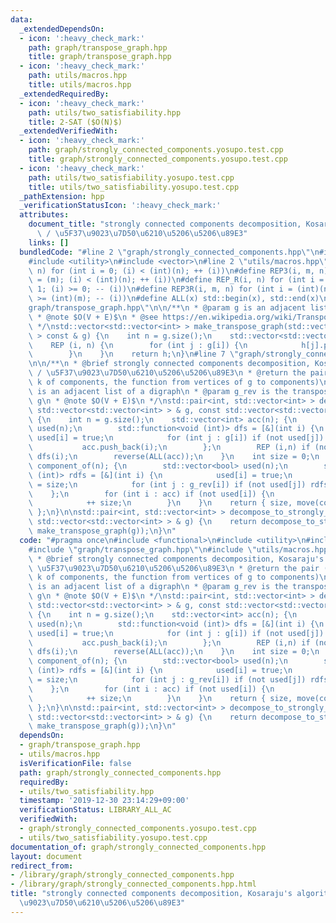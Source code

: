 ```yaml
---
data:
  _extendedDependsOn:
  - icon: ':heavy_check_mark:'
    path: graph/transpose_graph.hpp
    title: graph/transpose_graph.hpp
  - icon: ':heavy_check_mark:'
    path: utils/macros.hpp
    title: utils/macros.hpp
  _extendedRequiredBy:
  - icon: ':heavy_check_mark:'
    path: utils/two_satisfiability.hpp
    title: 2-SAT ($O(N)$)
  _extendedVerifiedWith:
  - icon: ':heavy_check_mark:'
    path: graph/strongly_connected_components.yosupo.test.cpp
    title: graph/strongly_connected_components.yosupo.test.cpp
  - icon: ':heavy_check_mark:'
    path: utils/two_satisfiability.yosupo.test.cpp
    title: utils/two_satisfiability.yosupo.test.cpp
  _pathExtension: hpp
  _verificationStatusIcon: ':heavy_check_mark:'
  attributes:
    document_title: "strongly connected components decomposition, Kosaraju's algorithm\
      \ / \u5F37\u9023\u7D50\u6210\u5206\u5206\u89E3"
    links: []
  bundledCode: "#line 2 \"graph/strongly_connected_components.hpp\"\n#include <functional>\n\
    #include <utility>\n#include <vector>\n#line 2 \"utils/macros.hpp\"\n#define REP(i,\
    \ n) for (int i = 0; (i) < (int)(n); ++ (i))\n#define REP3(i, m, n) for (int i\
    \ = (m); (i) < (int)(n); ++ (i))\n#define REP_R(i, n) for (int i = (int)(n) -\
    \ 1; (i) >= 0; -- (i))\n#define REP3R(i, m, n) for (int i = (int)(n) - 1; (i)\
    \ >= (int)(m); -- (i))\n#define ALL(x) std::begin(x), std::end(x)\n#line 4 \"\
    graph/transpose_graph.hpp\"\n\n/**\n * @param g is an adjacent list of a digraph\n\
    \ * @note $O(V + E)$\n * @see https://en.wikipedia.org/wiki/Transpose_graph\n\
    \ */\nstd::vector<std::vector<int> > make_transpose_graph(std::vector<std::vector<int>\
    \ > const & g) {\n    int n = g.size();\n    std::vector<std::vector<int> > h(n);\n\
    \    REP (i, n) {\n        for (int j : g[i]) {\n            h[j].push_back(i);\n\
    \        }\n    }\n    return h;\n}\n#line 7 \"graph/strongly_connected_components.hpp\"\
    \n\n/**\n * @brief strongly connected components decomposition, Kosaraju's algorithm\
    \ / \u5F37\u9023\u7D50\u6210\u5206\u5206\u89E3\n * @return the pair (the number\
    \ k of components, the function from vertices of g to components)\n * @param g\
    \ is an adjacent list of a digraph\n * @param g_rev is the transpose graph of\
    \ g\n * @note $O(V + E)$\n */\nstd::pair<int, std::vector<int> > decompose_to_strongly_connected_components(const\
    \ std::vector<std::vector<int> > & g, const std::vector<std::vector<int> > & g_rev)\
    \ {\n    int n = g.size();\n    std::vector<int> acc(n); {\n        std::vector<bool>\
    \ used(n);\n        std::function<void (int)> dfs = [&](int i) {\n           \
    \ used[i] = true;\n            for (int j : g[i]) if (not used[j]) dfs(j);\n \
    \           acc.push_back(i);\n        };\n        REP (i,n) if (not used[i])\
    \ dfs(i);\n        reverse(ALL(acc));\n    }\n    int size = 0;\n    std::vector<int>\
    \ component_of(n); {\n        std::vector<bool> used(n);\n        std::function<void\
    \ (int)> rdfs = [&](int i) {\n            used[i] = true;\n            component_of[i]\
    \ = size;\n            for (int j : g_rev[i]) if (not used[j]) rdfs(j);\n    \
    \    };\n        for (int i : acc) if (not used[i]) {\n            rdfs(i);\n\
    \            ++ size;\n        }\n    }\n    return { size, move(component_of)\
    \ };\n}\n\nstd::pair<int, std::vector<int> > decompose_to_strongly_connected_components(const\
    \ std::vector<std::vector<int> > & g) {\n    return decompose_to_strongly_connected_components(g,\
    \ make_transpose_graph(g));\n}\n"
  code: "#pragma once\n#include <functional>\n#include <utility>\n#include <vector>\n\
    #include \"graph/transpose_graph.hpp\"\n#include \"utils/macros.hpp\"\n\n/**\n\
    \ * @brief strongly connected components decomposition, Kosaraju's algorithm /\
    \ \u5F37\u9023\u7D50\u6210\u5206\u5206\u89E3\n * @return the pair (the number\
    \ k of components, the function from vertices of g to components)\n * @param g\
    \ is an adjacent list of a digraph\n * @param g_rev is the transpose graph of\
    \ g\n * @note $O(V + E)$\n */\nstd::pair<int, std::vector<int> > decompose_to_strongly_connected_components(const\
    \ std::vector<std::vector<int> > & g, const std::vector<std::vector<int> > & g_rev)\
    \ {\n    int n = g.size();\n    std::vector<int> acc(n); {\n        std::vector<bool>\
    \ used(n);\n        std::function<void (int)> dfs = [&](int i) {\n           \
    \ used[i] = true;\n            for (int j : g[i]) if (not used[j]) dfs(j);\n \
    \           acc.push_back(i);\n        };\n        REP (i,n) if (not used[i])\
    \ dfs(i);\n        reverse(ALL(acc));\n    }\n    int size = 0;\n    std::vector<int>\
    \ component_of(n); {\n        std::vector<bool> used(n);\n        std::function<void\
    \ (int)> rdfs = [&](int i) {\n            used[i] = true;\n            component_of[i]\
    \ = size;\n            for (int j : g_rev[i]) if (not used[j]) rdfs(j);\n    \
    \    };\n        for (int i : acc) if (not used[i]) {\n            rdfs(i);\n\
    \            ++ size;\n        }\n    }\n    return { size, move(component_of)\
    \ };\n}\n\nstd::pair<int, std::vector<int> > decompose_to_strongly_connected_components(const\
    \ std::vector<std::vector<int> > & g) {\n    return decompose_to_strongly_connected_components(g,\
    \ make_transpose_graph(g));\n}\n"
  dependsOn:
  - graph/transpose_graph.hpp
  - utils/macros.hpp
  isVerificationFile: false
  path: graph/strongly_connected_components.hpp
  requiredBy:
  - utils/two_satisfiability.hpp
  timestamp: '2019-12-30 23:14:29+09:00'
  verificationStatus: LIBRARY_ALL_AC
  verifiedWith:
  - graph/strongly_connected_components.yosupo.test.cpp
  - utils/two_satisfiability.yosupo.test.cpp
documentation_of: graph/strongly_connected_components.hpp
layout: document
redirect_from:
- /library/graph/strongly_connected_components.hpp
- /library/graph/strongly_connected_components.hpp.html
title: "strongly connected components decomposition, Kosaraju's algorithm / \u5F37\
  \u9023\u7D50\u6210\u5206\u5206\u89E3"
---
```

